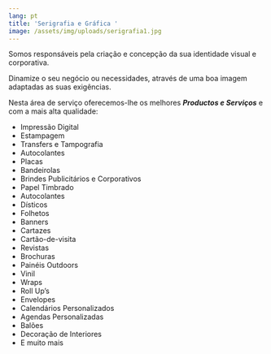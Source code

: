 ```yaml
---
lang: pt
title: 'Serigrafia e Gráfica '
image: /assets/img/uploads/serigrafia1.jpg
---
```

Somos responsáveis pela criação e concepção da sua identidade visual e corporativa.

Dinamize o seu negócio ou necessidades, através de uma boa imagem adaptadas as suas exigências.

Nesta área de serviço oferecemos-lhe os melhores _**Productos e Serviços**_ e com a mais alta qualidade:

- Impressão Digital
- Estampagem
- Transfers e Tampografia
- Autocolantes
- Placas
- Bandeirolas
- Brindes Publicitários e Corporativos
- Papel Timbrado
- Autocolantes
- Dísticos
- Folhetos
- Banners
- Cartazes
- Cartão-de-visita
- Revistas
- Brochuras 
- Painéis Outdoors
- Vinil
- Wraps
- Roll Up’s
- Envelopes
- Calendários Personalizados
- Agendas Personalizadas
- Balões
- Decoração de Interiores
- E muito mais
